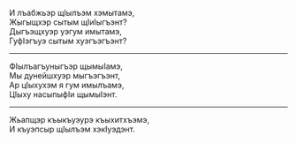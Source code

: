 И лъабжьэр щIылъэм хэмытамэ,  
Жыгыщхэр сытым щIиIыгъэнт?  
Дыгъэщхуэр уэгум имытамэ,  
ГуфIэгъуэ сытым хуэгъэгъэнт?

---

ФIылъагъуныгъэр щымыIамэ,  
Мы дунейшхуэр мыгъэгъэнт,  
Ар цIыхухэм я гум имылъамэ,  
ЦIыху насыпыфIи щымыIэнт.

---

Жьапщэр къыкъуэурэ къыхитхъэмэ,  
И къуэпсыр щIылъэм хэкIуэдэнт.  
